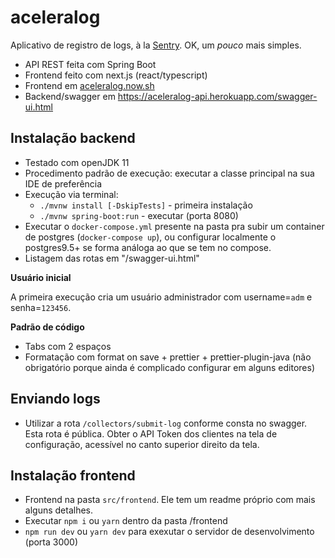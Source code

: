 # aceleralog

Aplicativo de registro de logs, à la [Sentry](https://sentry.io/welcome/). OK, um _pouco_ mais simples.

- API REST feita com Spring Boot
- Frontend feito com next.js (react/typescript)
- Frontend em [aceleralog.now.sh](https://aceleralog.now.sh)
- Backend/swagger em https://aceleralog-api.herokuapp.com/swagger-ui.html

## Instalação backend

- Testado com openJDK 11
- Procedimento padrão de execução: executar a classe principal na sua IDE de preferência
- Execução via terminal:
  - `./mvnw install [-DskipTests]` - primeira instalação
  - `./mvnw spring-boot:run` - executar (porta 8080)
- Executar o `docker-compose.yml` presente na pasta pra subir um container de postgres (`docker-compose up`), ou configurar localmente o postgres9.5+ se forma análoga ao que se tem no compose.
- Listagem das rotas em "/swagger-ui.html"

**Usuário inicial**

A primeira execução cria um usuário administrador com username=`adm` e senha=`123456`.

**Padrão de código**

- Tabs com 2 espaços
- Formatação com format on save + prettier + prettier-plugin-java (não obrigatório porque ainda é complicado configurar em alguns editores)

## Enviando logs

  - Utilizar a rota `/collectors/submit-log` conforme consta no swagger. Esta rota é pública. Obter o API Token dos clientes na tela de configuração, acessível no canto superior direito da tela.

## Instalação frontend

- Frontend na pasta `src/frontend`. Ele tem um readme próprio com mais alguns detalhes.
- Executar `npm i` ou `yarn` dentro da pasta /frontend
- `npm run dev` ou `yarn dev` para exexutar o servidor de desenvolvimento (porta 3000)
